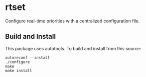 rtset
=====

Configure real-time priorities with a centralized configuration file.


Build and Install
-----------------

This package uses autotools. To build and install from this source:

    autoreconf --install
    ./configure
    make
    make install
